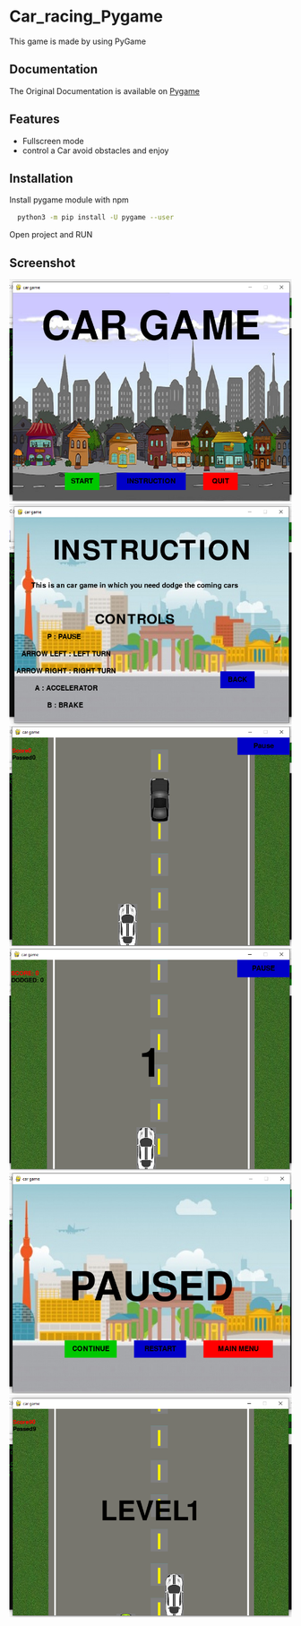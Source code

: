 # Car_racing_Pygame

This game is made by using PyGame


## Documentation
The Original Documentation is available on 
[Pygame](https://www.pygame.org/docs/)


## Features

- Fullscreen mode
- control a Car avoid obstacles and enjoy

## Installation

Install pygame module with npm

```bash
  python3 -m pip install -U pygame --user
```

Open project and RUN

## Screenshot
![image](https://github.com/saurabh-gawade-29/Car_racing_Pygame/blob/main/Car_Game_ScreenShot/intro.png)
![image](https://github.com/saurabh-gawade-29/Car_racing_Pygame/blob/main/Car_Game_ScreenShot/instruction.png)
![image](https://github.com/saurabh-gawade-29/Car_racing_Pygame/blob/main/Car_Game_ScreenShot/obstacle.png)
![image](https://github.com/saurabh-gawade-29/Car_racing_Pygame/blob/main/Car_Game_ScreenShot/countdown.png)
![image](https://github.com/saurabh-gawade-29/Car_racing_Pygame/blob/main/Car_Game_ScreenShot/pause.png)
![image](https://github.com/saurabh-gawade-29/Car_racing_Pygame/blob/main/Car_Game_ScreenShot/level.png)


